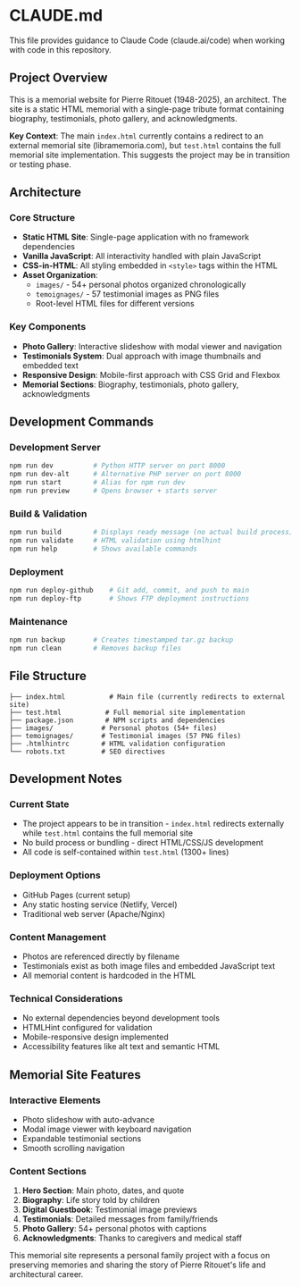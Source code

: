 # CLAUDE.md

This file provides guidance to Claude Code (claude.ai/code) when working with code in this repository.

## Project Overview

This is a memorial website for Pierre Ritouet (1948-2025), an architect. The site is a static HTML memorial with a single-page tribute format containing biography, testimonials, photo gallery, and acknowledgments.

**Key Context**: The main `index.html` currently contains a redirect to an external memorial site (libramemoria.com), but `test.html` contains the full memorial site implementation. This suggests the project may be in transition or testing phase.

## Architecture

### Core Structure
- **Static HTML Site**: Single-page application with no framework dependencies
- **Vanilla JavaScript**: All interactivity handled with plain JavaScript
- **CSS-in-HTML**: All styling embedded in `<style>` tags within the HTML
- **Asset Organization**: 
  - `images/` - 54+ personal photos organized chronologically
  - `temoignages/` - 57 testimonial images as PNG files
  - Root-level HTML files for different versions

### Key Components
- **Photo Gallery**: Interactive slideshow with modal viewer and navigation
- **Testimonials System**: Dual approach with image thumbnails and embedded text
- **Responsive Design**: Mobile-first approach with CSS Grid and Flexbox
- **Memorial Sections**: Biography, testimonials, photo gallery, acknowledgments

## Development Commands

### Development Server
```bash
npm run dev          # Python HTTP server on port 8000
npm run dev-alt      # Alternative PHP server on port 8000  
npm run start        # Alias for npm run dev
npm run preview      # Opens browser + starts server
```

### Build & Validation
```bash
npm run build        # Displays ready message (no actual build process)
npm run validate     # HTML validation using htmlhint
npm run help         # Shows available commands
```

### Deployment
```bash
npm run deploy-github    # Git add, commit, and push to main
npm run deploy-ftp       # Shows FTP deployment instructions
```

### Maintenance
```bash
npm run backup       # Creates timestamped tar.gz backup
npm run clean        # Removes backup files
```

## File Structure

```
├── index.html           # Main file (currently redirects to external site)
├── test.html           # Full memorial site implementation
├── package.json        # NPM scripts and dependencies
├── images/            # Personal photos (54+ files)
├── temoignages/       # Testimonial images (57 PNG files)
├── .htmlhintrc        # HTML validation configuration
└── robots.txt         # SEO directives
```

## Development Notes

### Current State
- The project appears to be in transition - `index.html` redirects externally while `test.html` contains the full memorial site
- No build process or bundling - direct HTML/CSS/JS development
- All code is self-contained within `test.html` (1300+ lines)

### Deployment Options
- GitHub Pages (current setup)
- Any static hosting service (Netlify, Vercel)
- Traditional web server (Apache/Nginx)

### Content Management
- Photos are referenced directly by filename
- Testimonials exist as both image files and embedded JavaScript text
- All memorial content is hardcoded in the HTML

### Technical Considerations
- No external dependencies beyond development tools
- HTMLHint configured for validation
- Mobile-responsive design implemented
- Accessibility features like alt text and semantic HTML

## Memorial Site Features

### Interactive Elements
- Photo slideshow with auto-advance
- Modal image viewer with keyboard navigation
- Expandable testimonial sections
- Smooth scrolling navigation

### Content Sections
1. **Hero Section**: Main photo, dates, and quote
2. **Biography**: Life story told by children
3. **Digital Guestbook**: Testimonial image previews
4. **Testimonials**: Detailed messages from family/friends
5. **Photo Gallery**: 54+ personal photos with captions
6. **Acknowledgments**: Thanks to caregivers and medical staff

This memorial site represents a personal family project with a focus on preserving memories and sharing the story of Pierre Ritouet's life and architectural career.